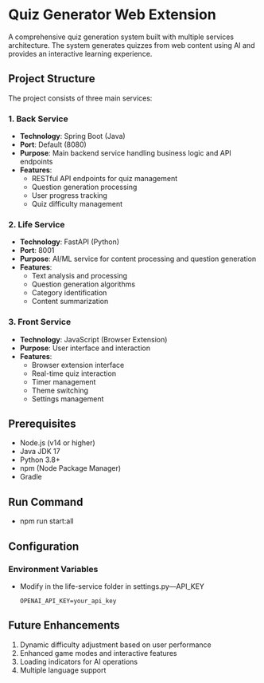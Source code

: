 # Quiz Generator Web Extension

A comprehensive quiz generation system built with multiple services architecture. The system generates quizzes from web content using AI and provides an interactive learning experience.

## Project Structure

The project consists of three main services:

### 1. Back Service
- **Technology**: Spring Boot (Java)
- **Port**: Default (8080)
- **Purpose**: Main backend service handling business logic and API endpoints
- **Features**:
  - RESTful API endpoints for quiz management
  - Question generation processing
  - User progress tracking
  - Quiz difficulty management

### 2. Life Service
- **Technology**: FastAPI (Python)
- **Port**: 8001
- **Purpose**: AI/ML service for content processing and question generation
- **Features**:
  - Text analysis and processing
  - Question generation algorithms
  - Category identification
  - Content summarization

### 3. Front Service
- **Technology**: JavaScript (Browser Extension)
- **Purpose**: User interface and interaction
- **Features**:
  - Browser extension interface
  - Real-time quiz interaction
  - Timer management
  - Theme switching
  - Settings management

## Prerequisites

- Node.js (v14 or higher)
- Java JDK 17
- Python 3.8+
- npm (Node Package Manager)
- Gradle

## Run Command
- npm run start:all

## Configuration

### Environment Variables
- Modify in the life-service folder in settings.py—API_KEY 
  ```
  OPENAI_API_KEY=your_api_key
  ```

## Future Enhancements

1. Dynamic difficulty adjustment based on user performance
2. Enhanced game modes and interactive features
3. Loading indicators for AI operations
4. Multiple language support




